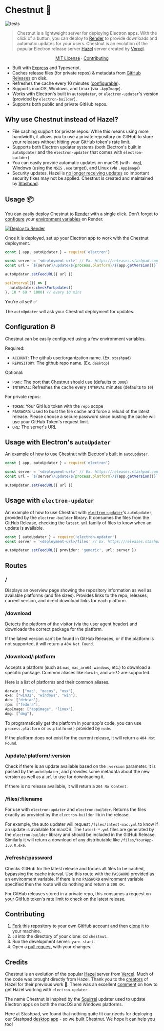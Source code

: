 # Chestnut 🌰

![tests](https://github.com/stashpad/chestnut/actions/workflows/tests.yml/badge.svg?branch=main)

> Chestnut is a lightweight server for deploying Electron apps. With the click of a button, you can deploy to [Render](https://render.com) to provide downloads and automatic updates for your users. Chestnut is an evolution of the popular Electron release server [Hazel](https://github.com/vercel/hazel) server created by [Vercel](https://vercel.com/).

<p align="center">
  <a href="https://github.com/stashpad/chestnut/blob/master/LICENSE">MIT License</a> ·
  <a href="https://github.com/stashpad/chestnut#contributing">Contributing</a>
</p>

- Built with [Express](https://expressjs.com/) and Typescript.
- Caches release files (for private repos) & metadata from [GitHub Releases](https://docs.github.com/en/repositories/releasing-projects-on-github/managing-releases-in-a-repository) on disk.
- Refreshes the cache every 10 minutes ([configurable](https://github.com/stashpad/chestnut#configuration-%EF%B8%8F)).
- Supports macOS, Windows, and Linux (via `.AppImage`).
- Works with Electron's built in `autoUpdater`, or `electron-updater`'s version (provided by `electron-builder`).
- Supports both public and private GitHub repos.

## Why use Chestnut instead of Hazel?

- File caching support for private repos. While this means using more bandwidth, it allows you to use a private repository on GitHub to store your releases without hitting your GitHub token's rate limit.
- Supports both Electron updater systems (both Electron's built in `autoUpdater` and the `electron-updater` that comes with `electron-builder`)
- You can easily provide automatic updates on macOS (with `.dmg`), Windows (using the `NSIS` `.exe` target), and Linux (via `.AppImage`)
- Security updates. Hazel is [no longer receiving updates](https://github.com/vercel/hazel/issues/62#issuecomment-1159562487) so important security fixes may not be applied. Chestnut is created and maintained by [Stashpad](https://www.stashpad.com?utm_source=chestnut).

## Usage 📦

You can easily deploy Chestnut to [Render](https://render.com) with a single click. Don't forget to [configure](https://github.com/stashpad/chestnut#configuration-%EF%B8%8F) your [environment variables](https://render.com/docs/environment-variables) on Render.

[![Deploy to Render](https://render.com/images/deploy-to-render-button.svg)](https://render.com/deploy?repo=https://github.com/stashpad/chestnut/tree/main)

Once it is deployed, set up your Electron app to work with the Chestnut deployment.

```ts
const { app, autoUpdater } = require('electron')

const server = '<deployment-url>' // Ex. https://releases.stashpad.com
const url = `${server}/update/${process.platform}/${app.getVersion()}`

autoUpdater.setFeedURL({ url })

setInterval(() => {
  autoUpdater.checkForUpdates()
}, 10 * 60 * 1000) // every 10 mins
```

You're all set! ✅

The `autoUpdater` will ask your Chestnut deployment for updates.

## Configuration ⚙️

Chestnut can be easily configured using a few environment variables.

Required:

- `ACCOUNT`: The github user/organization name. (Ex. `stashpad`)
- `REPOSITORY`: The github repo name. (Ex. `desktop`)

Optional:

- `PORT`: The port that Chestnut should use (defaults to `3000`)
- `INTERVAL`: Refreshes the cache every `INTERVAL` minutes (defaults to `10`)

For private repos:

- `TOKEN`: Your GitHub token with the `repo` scope
- `PASSWORD`: Used to bust the file cache and force a reload of the latest release. Please choose a secure password since busting the cache will use your GitHub Token's request limit.
- `URL`: The server's URL

## Usage with Electron's `autoUpdater`

An example of how to use Chestnut with Electron's built in [`autoUpdater`](https://www.electronjs.org/docs/latest/api/auto-updater).

```ts
const { app, autoUpdater } = require('electron')

const server = '<deployment-url>' // Ex. https://releases.stashpad.com
const url = `${server}/update/${process.platform}/${app.getVersion()}`

autoUpdater.setFeedURL({ url })
```

## Usage with `electron-updater`

An example of how to use Chestnut with [`electron-updater`](https://www.electron.build/auto-update.html)'s `autoUpdater`, provided by the `electron-builder` library. It consumes the files from the GitHub Release, checking the `latest.yml` family of files to know when an update is available.

```ts
const { autoUpdater } = require('electron-updater')
const server = '<deployment-url>/files' // Ex. https://releases.stashpad.com/files

autoUpdater.setFeedURL({ provider: 'generic', url: server })
```

## Routes

### /

Displays an overview page showing the repository information as well as available platforms (and file sizes). Provides links to the repo, releases, current version, and direct download links for each platform.

### /download

Detects the platform of the visitor (via the user agent header) and downloads the correct package for the platform.

If the latest version can't be found in GitHub Releases, or if the platform is not supported, it will return a `404 Not Found`.

### /download/:platform

Accepts a platform (such as `mac`, `mac_arm64`, `windows`, etc.) to download a specific package. Common aliases like `darwin`, and `win32` are supported.

Here is a list of platforms and their common aliases.

```ts
darwin: ["mac", "macos", "osx"],
exe: ["win32", "windows", "win"],
deb: ["debian"],
rpm: ["fedora"],
AppImage: ["appimage", "linux"],
dmg: ["dmg"],
```

To programatically get the platform in your app's code, you can use `process.platform` or `os.platform()` provided by `node`.

If the platform does not exist for the current release, it will return a `404 Not Found`.

### /update/:platform/:version

Check if there is an update available based on the `:version` parameter. It is passed by the `autoUpdater`, and provides some metadata about the new version as well as a `url` to use for downloading it.

If there is no release available, it will return a `204 No Content`.

### /files/:filename

For use with `electron-updater` and `electron-builder`. Returns the files exactly as provided by the `electron-builder` lib in the release.

For example, the auto updater will request `/files/latest-mac.yml` to know if an update is available for macOS. The `latest-*.yml` files are generated by the `electron-builder` library and should be included in the GitHub Release. Similarly it will return a download of any distributable like `/files/YourApp-1.0.0.exe`.

### /refresh/:password

Checks GitHub for the latest release and forces all files to be cached, bypassing the cache interval. Use this route with the `PASSWORD` provided as an environment variable. If there is no `PASSWORD` environment variable specified then the route will do nothing and return a `200 OK`.

For GitHub releases stored in a private repo, this consumes a request on your GitHub token's rate limit to check on the latest release.

## Contributing

1. [Fork](https://help.github.com/articles/fork-a-repo/) this repository to your own GitHub account and then [clone](https://help.github.com/articles/cloning-a-repository/) it to your machine.
2. `cd` into the directory of your clone: cd `chestnut`.
3. Run the development server: `yarn start`.
4. Open a [pull request](https://docs.github.com/en/pull-requests/collaborating-with-pull-requests/proposing-changes-to-your-work-with-pull-requests/creating-a-pull-request-from-a-fork) with your changes.

## Credits

Chestnut is an evolution of the popular [Hazel](https://github.com/vercel/hazel) server from [Vercel](https://vercel.com/). Much of the code was brought directly from Hazel. Thank you to the [creators](https://github.com/leo) of Hazel for their previous work 💪. There was an excellent [comment](https://github.com/vercel/hazel/issues/63#issuecomment-903304150) on how to get Hazel working with `electron-updater`.

The name Chestnut is inspired by the [Squirrel](https://github.com/Squirrel) updater used to update Electron apps on both the macOS and Windows platforms.

Here at Stashpad, we found that nothing quite fit our needs for deploying our Stashpad [desktop app](https://www.stashpad.com?utm_source=chestnut) - so we built Chestnut. We hope it can help you too!
